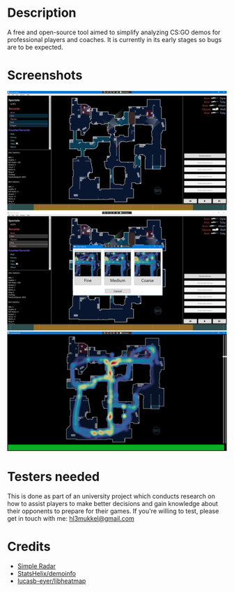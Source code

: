 # Description

A free and open-source tool aimed to simplify analyzing CS:GO demos for professional players and coaches. It is currently in its early stages so bugs are to be expected.

# Screenshots

![Example Image 1](images/image1.png)
![Example Image 2](images/image2.png)
![Example Image 3](images/image3.png)

# Testers needed

This is done as part of an university project which conducts research on how to assist players to make better decisions and gain knowledge about their opponents to prepare for their games. If you're willing to test, please get in touch with me: hl3mukkel@gmail.com

# Credits

* [Simple Radar](https://readtldr.gg/simpleradar)
* [StatsHelix/demoinfo](https://github.com/StatsHelix/demoinfo)
* [lucasb-eyer/libheatmap](https://github.com/lucasb-eyer/libheatmap)
